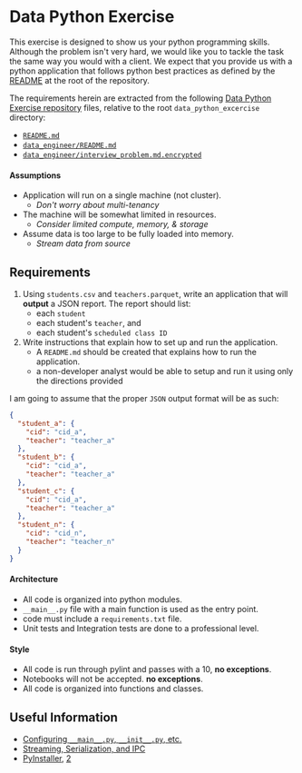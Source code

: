 # Data Python Exercise

This exercise is designed to show us your python programming skills.  Although the problem isn't very hard, we would like you to tackle the task the same way you would with a client.  We expect that you provide us with a python application that follows python best practices as defined by the [README](README.md) at the root of the repository. 

The requirements herein are extracted from the following [Data Python Exercise repository](https://github.com/singlestone/data_python_exercise) files, relative to the root `data_python_excercise` directory:
* [`README.md`](https://github.com/singlestone/data_python_exercise/blob/master/README.md)
* [`data_engineer/README.md`](https://github.com/singlestone/data_python_exercise/blob/master/data_engineer/README.md)
* [`data_engineer/interview_problem.md.encrypted`](https://github.com/singlestone/data_python_exercise/blob/master/data_engineer/interview_problem.md.encrypted)

#### Assumptions

* Application will run on a single machine (not cluster).
    * _Don't worry about multi-tenancy_
* The machine will be somewhat limited in resources.
    * _Consider limited compute, memory, & storage_
* Assume data is too large to be fully loaded into memory.
    * _Stream data from source_

## Requirements

1. Using `students.csv` and `teachers.parquet`, write an application that will **output** a JSON report.  The report should list:
    * each `student` 
    * each student's `teacher`, and
    * each student's `scheduled class ID`
2. Write instructions that explain how to set up and run the application.
    * A `README.md` should be created that explains how to run the application. 
    * a non-developer analyst would be able to setup and run it using only the directions provided

I am going to assume that the proper `JSON` output format will be as such:

```json
{
  "student_a": {
    "cid": "cid_a",
    "teacher": "teacher_a"
  },
  "student_b": {
    "cid": "cid_a",
    "teacher": "teacher_a"
  },
  "student_c": {
    "cid": "cid_a",
    "teacher": "teacher_a"
  },
  "student_n": {
    "cid": "cid_n",
    "teacher": "teacher_n"
  }
}
```

#### Architecture
* All code is organized into python modules.
* `__main__.py` file with a main function is used as the entry point.
* code must include a `requirements.txt` file.
* Unit tests and Integration tests are done to a professional level.


#### Style
* All code is run through pylint and passes with a 10, **no exceptions**.
* Notebooks will not be accepted. **no exceptions**. 
* All code is organized into functions and classes.

## Useful Information

* [Configuring `__main__.py`, `__init__.py`, etc.](https://stackoverflow.com/questions/44977227/how-to-configure-main-py-init-py-and-setup-py-for-a-basic-package)
* [Streaming, Serialization, and IPC](https://arrow.apache.org/docs/python/ipc.html)
* [PyInstaller](https://datatofish.com/executable-pyinstaller/), [2](https://realpython.com/pyinstaller-python/)